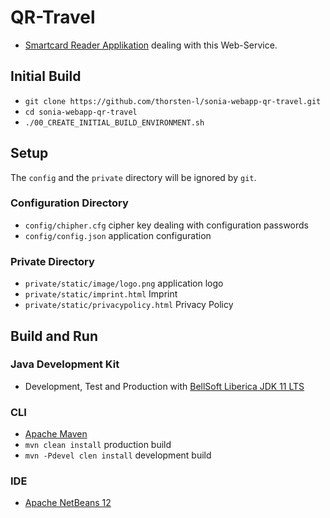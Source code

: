 # QR-Travel

- [Smartcard Reader Applikation](https://github.com/thorsten-l/sonia-app-qr-smartcard) dealing with this Web-Service.

## Initial Build
- `git clone https://github.com/thorsten-l/sonia-webapp-qr-travel.git`
- `cd sonia-webapp-qr-travel`
- `./00_CREATE_INITIAL_BUILD_ENVIRONMENT.sh`

## Setup

The `config` and the `private` directory will be ignored by `git`.

### Configuration Directory
- `config/chipher.cfg` cipher key dealing with configuration passwords
- `config/config.json` application configuration

### Private Directory
- `private/static/image/logo.png` application logo
- `private/static/imprint.html` Imprint
- `private/static/privacypolicy.html` Privacy Policy

## Build and Run

### Java Development Kit

- Development, Test and Production with [BellSoft Liberica JDK 11 LTS](https://bell-sw.com/pages/downloads/#/java-11-lts)

### CLI

- [Apache Maven](http://maven.apache.org/)
- `mvn clean install` production build
- `mvn -Pdevel clen install` development build

### IDE
- [Apache NetBeans 12](http://netbeans.apache.org/)
